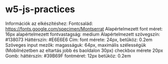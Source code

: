 # w5-js-practices

Információk az elkészítéshez:
Fontcsalád: https://fonts.google.com/specimen/Montserrat
Alapértelmezett font méret: 16px alapértelmezett fontvastagság: medium
Alapértelmezett szövegszín: #138073
Háttérszín: #E6E6E6
Cím: font mérete: 24px, betűköz: 0.2em
Szöveges input mezők: magasságuk: 64px, maximális szélességük (Mobilnézetben az eltartás jobb és baoldalon 30px)
checkbox mérete 20px
Gomb: háttérszín: #39B69F fontméret: 12px betüköz: 0.2em

